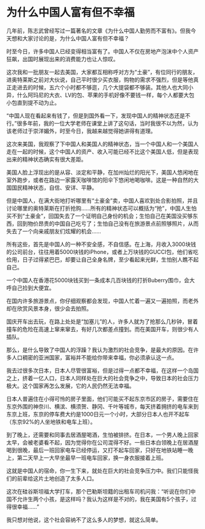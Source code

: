 # 为什么中国人富有但不幸福

几年前，陈志武曾经写过一篇著名的文章《为什么中国人勤劳而不富有》。但我今天想和大家讨论的是，为什么中国人富有但不幸福？ 

时至今日，许多中国人已经变得相当富有了。中国人不仅在房地产泡沫中个人资产狂飙，出国时展现出来的消费能力也让人惊叹。 

这次我和一批朋友一起去美国，大家都互相称呼对方为“土豪”，有位同行的朋友，进奥特莱斯之前对大伙说，自己平时很少买衣服，购物的需求不强烈，但是等他真正走进去的时候，五六个小时都不够逛，几个大提袋都不够装。其他人也大同小异，什么阿玛尼的大衣、LV的包、苹果的手机好像不要钱一样，每个人都要大包小包直到提不动为止。 

“中国人现在看起来有钱了，但是到国外看一下，发现中国人的精神状态还是不行。”很多年前，我的一位大学老师在课堂上讲了这句话，当时我很不以为然，认为该老师过于崇洋媚外，时至今日，我越来越觉得她讲得有道理。 

这次来美国，我观察了下中国人和美国人的精神状态，当一个中国人和一个美国人走在一起的时候，这个中国人的资产、收入可能已经不比这个美国人低，但是表现出来的精神状态确实有很大差距。 

美国人脸上浮现出的是从容、淡定和平静，在加州灿烂的阳光下，美国人悠闲地在室外跑步，或者在路边一家露天咖啡馆的阳伞下悠闲地喝咖啡。这是一种自然的大国国民精神状态，自信、安详、平静。 

但是中国人，在满大街地打听哪里有“土豪金”卖，中国人喜欢到处合影拍照，并且讨论哪里的奥特莱斯在打折抢购……所有的精神状态可以概括为“抢”，中国人生怕买不到“土豪金”，回国失去了一个证明自己身份的机会；生怕自己在美国没买够东西，回到物价昂贵的中国自己吃亏了；生怕自己没有在旅游景点前照够照片，从而失去了一个向亲戚朋友们炫耀的机会…… 

所有这些，首先是中国人的一种不安全感，不自信感。在上海，月收入3000块钱的公司前台，往往用着5000块钱的iPhone，或者上万块钱的GUCCI包，他们省吃俭用，日子过得紧巴巴，却要让自己全身名牌，至少看起来光鲜，生怕别人瞧不起自己。 

一个中国人在香港花5000块钱买到一条成本几百块钱的打折Buberry围巾，会大呼自己捡到大便宜。 

在国内许多旅游景点，你仔细观察都会发现，中国人忙着一遍又一遍拍照，而老外却在欣赏风景本身，很少会去拍照。 

国庆开车出去玩，在路上处处是“加塞儿”的人，许多人就为了抢那么几秒钟，冒着撞车的危险在高速上窜来窜去，有好几次都差点撞到。而在美国开车，则很少有人插队。 

那么，是什么导致了中国人的浮躁？我认为激烈的社会竞争，是最大的原因。在许多人口稠密的亚洲国家，富裕并不能给你带来幸福，你必须承认这一点。 

我去过很多次日本，日本人尽管很富裕，但是过得一点都不幸福，在这样一个岛国之上，挤着一亿人口，日本人同样处在巨大的社会竞争之中，导致日本的社会压力极大。这个国家再怎么发展，它的人民仍然无法幸福。 

日本人普遍住在小得可怜的房子里面，他们可能买不起东京市区的房子，需要住在东京外围的神奈川、横滨、横须贺、静冈、千叶等城市，每天挤着拥挤的电车来到东京上班，东京的停车费大约是1000日元一个小时，大部分日本人也开不起车（东京92%的人坐地铁和电车上班）。 

到了晚上，还需要和同事去居酒屋喝酒，生怕被排挤。在日本，一个男人晚上回家太早，会被老婆看不起，因为觉得你在公司混得不好。一些日本白领晚上在居酒屋喝到很晚，最后一班回家电车已经停运，又打不起车回家，只好在地铁站睡一晚上，第二天早上一大早坐最早一班电车回家，换一身衣服接着上班。 

这就是中国人的宿命，你一生下来，就处在巨大的社会竞争压力中。我们只能怪我们的前辈给这片土地创造了太多人口。 

这次在硅谷斯坦福大学打车，那个巴勒斯坦籍的出租车司机问我：“听说在你们中国不允许生两个小孩，是这样吗？我认为这样是不对的，我在美国有5个孩子，过得很幸福……” 

我只想对他说，这个社会容纳不了这么多人的梦想，就这么简单。